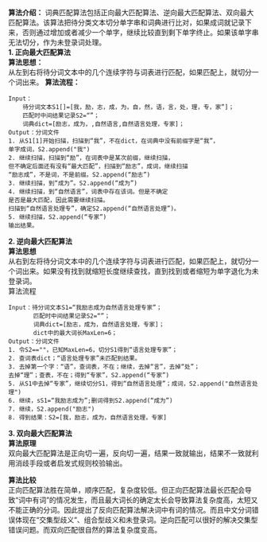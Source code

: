 **算法介绍：** 词典匹配算法包括正向最大匹配算法、逆向最大匹配算法、双向最大匹配算法。该算法把待分类文本切分单字串和词典进行比对，如果成词就记录下来，否则通过增加或者减少一个单字，继续比较直到剩下单字终止。如果该单字串无法切分，作为未登录词处理。  
**1. 正向最大匹配算法**  
**算法思想：**  
从左到右将待分词文本中的几个连续字符与词表进行匹配，如果匹配上，就切分一个词出来。
**算法流程：**
```angular2html
Input：
    待分词文本S1[]=[我，励，志，成，为，自，然，语，言，处，理，专，家”]；
    匹配时中间结果记录S2=“”；
    词典dict=[励志，成为，,自然语言,自然语言处理，专家]；
Output：分词文件
1. 从S1[1]开始扫描，扫描到“我”，不在dict，在词典中没有前缀字是“我”，
单字成词，S2.append("我")
2. 继续扫描，扫描到“励”，在词表中是某次前缀，继续扫描，
但不确定后面还有没有“最大匹配”，扫描到“励志”，成词，继续扫描
“励志成”，不是词，不是前缀。S2.append(“励志”)
3. 继续扫描，到“成为”。S2.append(“成为”)
4. 继续扫描，到“自然语言”，词表中存在该词。但是不确定
是否是最大匹配，因此需要继续扫描。
扫描到“自然语言处理专”，确定S2.append(“自然语言处理”)。
5. 继续扫描，S2.append(“专家”)
输出结果。
```

**2. 逆向最大匹配算法**  
**算法思想**  
从右到左将待分词文本中的几个连续字符与词表进行匹配，如果匹配上，就切分一个词出来。如果没有找到就缩短长度继续查找，直到找到或者缩短为单字退化为未登录词。  
算法流程
```angular2html
Input：待分词文本S1=“我励志成为自然语言处理专家”；
       匹配时中间结果记录S2=“”；
       词典dict=[励志，成为，自然语言处理，专家]；
       dict中的最大词长MaxLen=6；
Output：分词文件
1. 令S2==""，已知MaxLen=6，切分S1得到“语言处理专家”；
2. 查词表dict；“语言处理专家”未匹配到结果。
3. 去掉第一个字：“语”，查词表，不在；继续，去掉“言”，去掉“处”；
去掉“理”；查表，不在；得到“专家”，S2.append(“专家”)
5. 从S1中去掉“专家”，继续切分S1，得到“自然语言处理”；成词，S2.append("自然语言处理")
6. 继续，sS1=“我励志成为”;删词得到S2.append(“成为”)
7. 继续，S2.append("励志")
8. 得到结果：S2=[我，励志，成为，自然语言处理，专家]
```

**3.  双向最大匹配算法**  
**算法原理**  
双向最大匹配算法是正向切一遍，反向切一遍，结果一致就输出，结果不一致就利用消歧手段或者启发式规则校验输出。

**算法比较**  
正向匹配算法胜在简单，顺序匹配，复杂度较低。但正向匹配算法最长匹配会导致“词中有词”的情况发生，而且最大词长的确定太长会导致算法复杂度高，太短又不能正确的分词。因此提出了反向匹配算法解决词中有词的情况。而且中文分词错误体现在“交集型歧义”、组合型歧义和未登录词。逆向匹配可以很好的解决交集型错误问题。而双向匹配很自然的算法复杂度变高。
